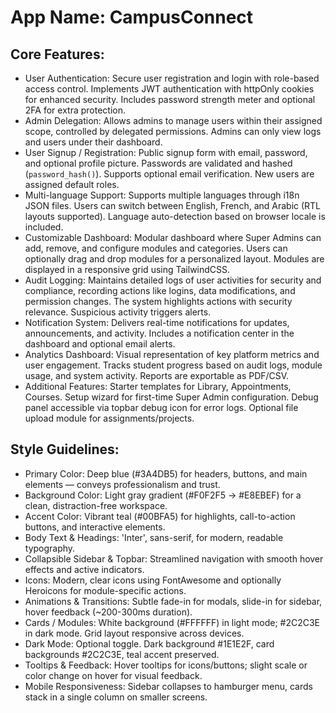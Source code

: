 # **App Name**: CampusConnect

## Core Features:

- User Authentication: Secure user registration and login with role-based access control. Implements JWT authentication with httpOnly cookies for enhanced security. Includes password strength meter and optional 2FA for extra protection.
- Admin Delegation: Allows admins to manage users within their assigned scope, controlled by delegated permissions. Admins can only view logs and users under their dashboard.
- User Signup / Registration: Public signup form with email, password, and optional profile picture. Passwords are validated and hashed (`password_hash()`). Supports optional email verification. New users are assigned default roles.
- Multi-language Support: Supports multiple languages through i18n JSON files. Users can switch between English, French, and Arabic (RTL layouts supported). Language auto-detection based on browser locale is included.
- Customizable Dashboard: Modular dashboard where Super Admins can add, remove, and configure modules and categories. Users can optionally drag and drop modules for a personalized layout. Modules are displayed in a responsive grid using TailwindCSS.
- Audit Logging: Maintains detailed logs of user activities for security and compliance, recording actions like logins, data modifications, and permission changes. The system highlights actions with security relevance. Suspicious activity triggers alerts.
- Notification System: Delivers real-time notifications for updates, announcements, and activity. Includes a notification center in the dashboard and optional email alerts.
- Analytics Dashboard: Visual representation of key platform metrics and user engagement. Tracks student progress based on audit logs, module usage, and system activity. Reports are exportable as PDF/CSV.
- Additional Features: Starter templates for Library, Appointments, Courses. Setup wizard for first-time Super Admin configuration. Debug panel accessible via topbar debug icon for error logs. Optional file upload module for assignments/projects.

## Style Guidelines:

- Primary Color: Deep blue (#3A4DB5) for headers, buttons, and main elements — conveys professionalism and trust.
- Background Color: Light gray gradient (#F0F2F5 → #E8EBEF) for a clean, distraction-free workspace.
- Accent Color: Vibrant teal (#00BFA5) for highlights, call-to-action buttons, and interactive elements.
- Body Text & Headings: 'Inter', sans-serif, for modern, readable typography.
- Collapsible Sidebar & Topbar: Streamlined navigation with smooth hover effects and active indicators.
- Icons: Modern, clear icons using FontAwesome and optionally Heroicons for module-specific actions.
- Animations & Transitions: Subtle fade-in for modals, slide-in for sidebar, hover feedback (~200-300ms duration).
- Cards / Modules: White background (#FFFFFF) in light mode; #2C2C3E in dark mode. Grid layout responsive across devices.
- Dark Mode: Optional toggle. Dark background #1E1E2F, card backgrounds #2C2C3E, teal accent preserved.
- Tooltips & Feedback: Hover tooltips for icons/buttons; slight scale or color change on hover for visual feedback.
- Mobile Responsiveness: Sidebar collapses to hamburger menu, cards stack in a single column on smaller screens.